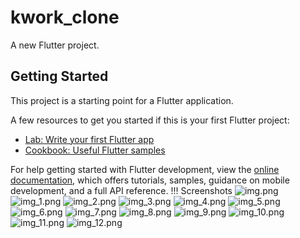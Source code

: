 # kwork_clone

A new Flutter project.

## Getting Started

This project is a starting point for a Flutter application.

A few resources to get you started if this is your first Flutter project:

- [Lab: Write your first Flutter app](https://docs.flutter.dev/get-started/codelab)
- [Cookbook: Useful Flutter samples](https://docs.flutter.dev/cookbook)

For help getting started with Flutter development, view the
[online documentation](https://docs.flutter.dev/), which offers tutorials,
samples, guidance on mobile development, and a full API reference.
  !!! Screenshots 
![img.png](screen_shots%2Fimg.png)
![img_1.png](screen_shots%2Fimg_1.png)
![img_2.png](screen_shots%2Fimg_2.png)
![img_3.png](screen_shots%2Fimg_3.png)
![img_4.png](screen_shots%2Fimg_4.png)
![img_5.png](screen_shots%2Fimg_5.png)
![img_6.png](screen_shots%2Fimg_6.png)
![img_7.png](screen_shots%2Fimg_7.png)
![img_8.png](screen_shots%2Fimg_8.png)
![img_9.png](screen_shots%2Fimg_9.png)
![img_10.png](screen_shots%2Fimg_10.png)
![img_11.png](screen_shots%2Fimg_11.png)
![img_12.png](screen_shots%2Fimg_12.png)
